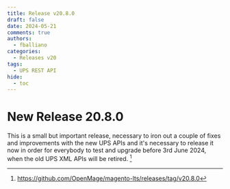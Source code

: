 ```yaml
---
title: Release v20.8.0
draft: false
date: 2024-05-21
comments: true
authors:
  - fballiano
categories:
  - Releases v20
tags:
  - UPS REST API
hide:
  - toc
---
```


# New Release 20.8.0

This is a small but important release, necessary to iron out a couple of fixes and improvements with the new UPS APIs
and it's necessary to release it now in order for everybody to test and upgrade before 3rd June 2024, when the old UPS XML APIs will be retired. [^1]

<!-- more -->

[^1]: https://github.com/OpenMage/magento-lts/releases/tag/v20.8.0

